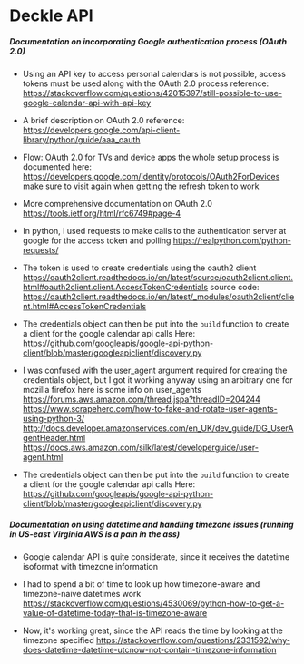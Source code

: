 # Deckle API 

##### Documentation on incorporating Google authentication process (OAuth 2.0)


* Using an API key to access personal calendars is not possible, access tokens must be used along with the OAuth 2.0 process
        reference: https://stackoverflow.com/questions/42015397/still-possible-to-use-google-calendar-api-with-api-key
* A brief description on OAuth 2.0
        reference: https://developers.google.com/api-client-library/python/guide/aaa_oauth
* Flow: OAuth 2.0 for TVs and device apps
        the whole setup process is documented here: https://developers.google.com/identity/protocols/OAuth2ForDevices
        make sure to visit again when getting the refresh token to work

* More comprehensive documentation on OAuth 2.0
        https://tools.ietf.org/html/rfc6749#page-4



* In python, I used requests to make calls to the authentication server at google for the access token and polling
        https://realpython.com/python-requests/

* The token is used to create credentials using the oauth2 client
        https://oauth2client.readthedocs.io/en/latest/source/oauth2client.client.html#oauth2client.client.AccessTokenCredentials
        source code: https://oauth2client.readthedocs.io/en/latest/_modules/oauth2client/client.html#AccessTokenCredentials

* The credentials object can then be put into the `build` function to create a client for the google calendar api calls
        Here: https://github.com/googleapis/google-api-python-client/blob/master/googleapiclient/discovery.py
        
        
* I was confused with the user_agent argument required for creating the credentials object, but I got it working anyway using an arbitrary one for mozilla firefox
  here is some info on user_agents
        https://forums.aws.amazon.com/thread.jspa?threadID=204244
        https://www.scrapehero.com/how-to-fake-and-rotate-user-agents-using-python-3/
        http://docs.developer.amazonservices.com/en_UK/dev_guide/DG_UserAgentHeader.html
        https://docs.aws.amazon.com/silk/latest/developerguide/user-agent.html
        
        
* The credentials object can then be put into the `build` function to create a client for the google calendar api calls
        Here: https://github.com/googleapis/google-api-python-client/blob/master/googleapiclient/discovery.py
        
        
 ##### Documentation on using datetime and handling timezone issues (running in US-east Virginia AWS is a pain in the ass)
 
 * Google calendar API is quite considerate, since it receives the datetime isoformat with timezone information
 
 * I had to spend a bit of time to look up how timezone-aware and timezone-naive datetimes work
        https://stackoverflow.com/questions/4530069/python-how-to-get-a-value-of-datetime-today-that-is-timezone-aware
 * Now, it's working great, since the API reads the time by looking at the timezone specified
        https://stackoverflow.com/questions/2331592/why-does-datetime-datetime-utcnow-not-contain-timezone-information
        
